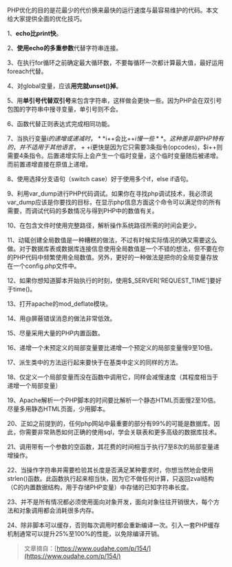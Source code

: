 PHP优化的目的是花最少的代价换来最快的运行速度与最容易维护的代码。本文给大家提供全面的优化技巧。

1、**echo比print快**。

2、**使用echo的多重参数**代替字符串连接。

3、在执行for循环之前确定最大循环数，不要每循环一次都计算最大值，最好运用foreach代替。

4、对global变量，应该**用完就unset\(\)掉**。

5、用**单引号代替双引号**来包含字符串，这样做会更快一些。因为PHP会在双引号包围的字符串中搜寻变量，单引号则不会。

6、函数代替正则表达式完成相同功能。

7、当执行变量$i的递增或递减时，**$i++会比++$i慢一些**。这种差异是PHP特有的，并不适用于其他语言，++$i更快是因为它只需要3条指令\(opcodes\)，$i++则需要4条指令。后置递增实际上会产生一个临时变量，这个临时变量随后被递增。而前置递增直接在原值上递增。

8、使用选择分支语句（switch case）好于使用多个if，else if语句。

9、利用var\_dump进行PHP代码调试。如果你在寻找php调试技术，我必须说var\_dump应该是你要找的目标，在显示php信息方面这个命令可以满足你的所有需要，而调试代码的多数情况与得到PHP中的数值有关。

10、在包含文件时使用完整路径，解析操作系统路径所需的时间会更少。

11、动辄创建全局数值是一种糟糕的做法，不过有时候实际情况的确又需要这么做。对于数据库表或数据库连接信息使用全局数值是一个不错的想法，但不要在你的PHP代码中频繁使用全局数值。另外，更好的一种做法是把你的全局变量存放在一个config.php文件中。

12、如果你想知道脚本开始执行的时刻，使用$\_SERVER\[‘REQUEST\_TIME’\]要好于time\(\)。

13、打开apache的mod\_deflate模块。

14、用@屏蔽错误消息的做法非常低效。

15、尽量采用大量的PHP内置函数。

16、递增一个未预定义的局部变量要比递增一个预定义的局部变量慢9至10倍。

17、派生类中的方法运行起来要快于在基类中定义的同样的方法。

18、仅定义一个局部变量而没在函数中调用它，同样会减慢速度（其程度相当于递增一个局部变量）

19、Apache解析一个PHP脚本的时间要比解析一个静态HTML页面慢2至10倍。尽量多用静态HTML页面，少用脚本。

20、正如之前提到的，任何php网站中最重要的部分有99%的可能是数据库。因此，你需要非常熟悉如何正确的使用sql，学会关联表和更多高级的数据库技术。

21、调用带有一个参数的空函数，其花费的时间相当于执行7至8次的局部变量递增操作。

22、当操作字符串并需要检验其长度是否满足某种要求时，你想当然地会使用strlen\(\)函数。此函数执行起来相当快，因为它不做任何计算，只返回zval结构（C的内置数据结构，用于存储PHP变量）中存储的已知字符串长度。

23、并不是所有情况都必须使用面向对象开发，面向对象往往开销很大，每个方法和对象调用都会消耗很多内存。

24、除非脚本可以缓存，否则每次调用时都会重新编译一次。引入一套PHP缓存机制通常可以提升25%至100%的性能，以免除编译开销。

> 文章摘自：[https://www.oudahe.com/p/154/](https://www.oudahe.com/p/154/)



